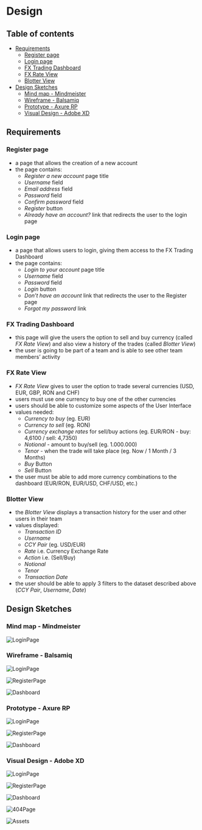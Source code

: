 # Design

## Table of contents

- [Requirements](#requirements)
  - [Register page](#register-page)
  - [Login page](#login-page)
  - [FX Trading Dashboard](#fx-trading-dashboard)
  - [FX Rate View](#fx-rate-view)
  - [Blotter View](#blotter-view)
- [Design Sketches](#design-sketches)
  - [Mind map - Mindmeister](#mind-map---mindmeister)
  - [Wireframe - Balsamiq](#wireframe---balsamiq)
  - [Prototype - Axure RP](#prototype---axure-rp)
  - [Visual Design - Adobe XD](#visual-design---adobe-xd)

## Requirements

### Register page

- a page that allows the creation of a new account
- the page contains:
  - *Register a new account* page title
  - *Username* field
  - *Email address* field
  - *Password* field
  - *Confirm password* field  
  - *Register* button
  - *Already have an account?* link that redirects the user to the login page

### Login page

- a page that allows users to login, giving them access to the FX Trading Dashboard
- the page contains:
  - *Login to your account* page title
  - *Username* field
  - *Password* field
  - *Login* button
  - *Don’t have an account* link that redirects the user to the Register page
  - *Forgot my password* link

### FX Trading Dashboard

- this page will give the users the option to sell and buy currency (called *FX Rate View*) and also view a history of the trades (called *Blotter View*)
- the user is going to be part of a team and is able to see other team members’ activity

### FX Rate View

- *FX Rate View* gives to user the option to trade several currencies (USD, EUR, GBP, RON and CHF)
- users must use one currency to buy one of the other currencies
- users should be able to customize some aspects of the User Interface
- values needed:
  - *Currency to buy* (eg. EUR)
  - *Currency to sell* (eg. RON)
  - *Currency exchange rates* for sell/buy actions (eg. EUR/RON - buy: 4,6100 / sell: 4,7350)
  - *Notional* - amount to buy/sell (eg. 1.000.000)
  - *Tenor* - when the trade will take place (eg. Now / 1 Month / 3 Months)
  - *Buy* Button
  - *Sell* Button
- the user must be able to add more currency combinations to the dashboard (EUR/RON, EUR/USD, CHF/USD, etc.)

### Blotter View

- the *Blotter View* displays a transaction history for the user and other users in their team
- values displayed:
  - *Transaction ID*
  - *Username*
  - *CCY Pair* (eg. USD/EUR)
  - *Rate* i.e. Currency Exchange Rate
  - *Action* i.e. (Sell/Buy)
  - *Notional*
  - *Tenor*
  - *Transaction Date*
- the user should be able to apply 3 filters to the dataset described above (*CCY Pair*, *Username*, *Date*)

## Design Sketches

### Mind map - Mindmeister

![LoginPage](img/Mindmap.PNG "Mindmap")

### Wireframe - Balsamiq

![LoginPage](img/Login-W.png "Login page")

![RegisterPage](img/Register-W.png "Register Page")

![Dashboard](img/Dashboard-W.png "Dashboard")

### Prototype - Axure RP

![LoginPage](img/Login-PT.png "Login page")

![RegisterPage](img/Register-PT.png "Register Page")

![Dashboard](img/Dashboard-PT.png "Dashboard")

### Visual Design - Adobe XD

![LoginPage](img/Login-VD.png "Login page")

![RegisterPage](img/Register-VD.png "Register Page")

![Dashboard](img/Dashboard-VD.png "Dashboard")

![404Page](img/404.png "Error 404 - Page not found")

![Assets](img/Assets-VD.png "Assets")
